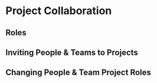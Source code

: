 # Project Collaboration

## Roles

## Inviting People & Teams to Projects

## Changing People & Team Project Roles
